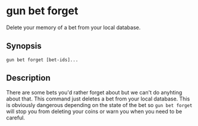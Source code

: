 # gun bet forget

Delete your memory of a bet from your local database.

## Synopsis

```
gun bet forget [bet-ids]...
```

## Description

There are some bets you'd rather forget about but we can't do anyhting about that.
This command just deletes a bet from your local database.
This is obviously dangerous depending on the state of the bet so `gun bet forget` will stop you from deleting your coins or warn you when you need to be careful.

